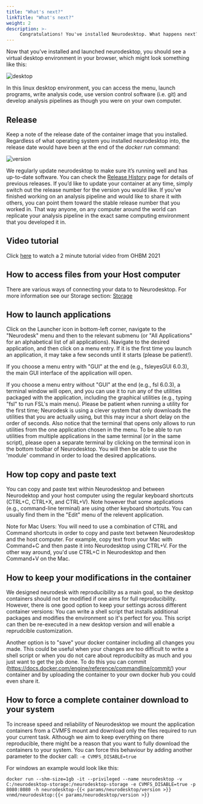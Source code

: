 ```yaml
---
title: "What's next?"
linkTitle: "What's next?"
weight: 2
description: >-
     Congratulations! You've installed Neurodesktop. What happens next?
---
```


Now that you’ve installed and launched neurodesktop, you should see a virtual desktop environment in your browser, which might look something like this:

![desktop](/Desktop.png 'desktop')

In this linux desktop environment, you can access the menu, launch programs, write analysis code, use version control software (i.e. git) and develop analysis pipelines as though you were on your own computer.

## Release
Keep a note of the release date of the container image that you installed. Regardless of what operating system you installed neurodesktop into, the release date would have been at the end of the _docker run_ command: 

![version](/version.png 'version')

We regularly update neurodesktop to make sure it’s running well and has up-to-date software. You can check the [Release History](https://www.neurodesk.org/docs/neurodesktop/release-history/) page for details of previous releases. If you’d like to update your container at any time, simply switch out the release number for the version you would like. If you’ve finished working on an analysis pipeline and would like to share it with others, you can point them toward the stable release number that you worked in. That way anyone, on any computer around the world can replicate your analysis pipeline in the exact same computing environment that you developed it in. 

## Video tutorial
Click [here](https://www.youtube.com/watch?v=JLv_5fycugw) to watch a 2 minute tutorial video from OHBM 2021

## How to access files from your Host computer
There are various ways of connecting your data to to Neurodesktop. For more information see our Storage section: [Storage](/docs/neurodesktop/storage)

## How to launch applications
Click on the Launcher icon in bottom-left corner, navigate to the "Neurodesk" menu and then to the relevant submenu (or "All Applications" for an alphabetical list of all applications). Navigate to the desired application, and then click on a menu entry. If it is the first time you launch an application, it may take a few seconds until it starts (please be patient!).

If you choose a menu entry with "GUI" at the end (e.g., fsleyesGUI 6.0.3), the main GUI interface of the application will open. 

If you choose a menu entry without "GUI" at the end (e.g., fsl 6.0.3), a terminal window will open, and you can use it to run any of the utilities packaged with the application, including the graphical utilities (e.g., typing "fsl" to run FSL's main menu).  Please be patient when running a utility for the first time; Neurodesk is using a clever system that only downloads the utilities that you are actually using, but this may incur a short delay on the order of seconds.
Also notice that the terminal that opens only allows to run utilities from the one application chosen in the menu. To be able to run utilities from multiple applications in the same terminal (or in the same script), please open a separate terminal by clicking on the terminal icon in the bottom toolbar of Neurodesktop. You will then be able to use the 'module' command in order to load the desired applications.

## How top copy and paste text
You can copy and paste text within Neurodesktop and between Neurodektop and your host computer using the regular keyboard shortcuts (CTRL+C, CTRL+X, and CTRL+V). Note however that some applications (e.g., command-line terminal) are using other keyboard shortcuts. You can usually find them in the "Edit" menu of the relevent application.

Note for Mac Users: You will need to use a combination of CTRL and Command shortcuts in order to copy and paste text between Neurodesktop and the host computer. For example, copy text from your Mac with Command+C and then paste it into Neurodesktop using CTRL+V. For the other way around, you'd use CTRL+C in Neurodesktop and then Command+V on the Mac.

## How to keep your modifications in the container
We designed neurodesk with reproducibility as a main goal, so the desktop containers should not be modified if one aims for full reproducibility. However, there is one good option to keep your settings across different container versions: You can write a shell script that installs additional packages and modifies the environment so it's perfect for you. This script can then be re-executed in a new desktop version and will enable a reprudcible customization.

Another option is to "save" your docker container including all changes you made. This could be useful when your changes are too difficult to write a shell script or when you do not care about reproducibilty as much and you just want to get the job done. To do this you can commit (https://docs.docker.com/engine/reference/commandline/commit/) your container and by uploading the container to your own docker hub you could even share it. 

## How to force a complete container download to your system
To increase speed and reliability of Neurodesktop we mount the application containers from a CVMFS mount and download only the files required to run your current task. Although we aim to keep everything on there reproducible, there might be a reason that you want to fully download the containers to your system. You can force this behaviour by adding another parameter to the docker call: `-e CVMFS_DISABLE=true`

For windows an example would look like this:
```shell
docker run --shm-size=1gb -it --privileged --name neurodesktop -v C:/neurodesktop-storage:/neurodesktop-storage -e CVMFS_DISABLE=true -p 8080:8080 -h neurodesktop-{{< params/neurodesktop/version >}} vnmd/neurodesktop:{{< params/neurodesktop/version >}}
```
